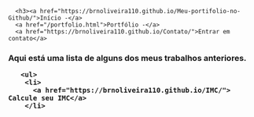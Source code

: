 <html>
  <body>
    <div>
      
      <h3><a href="https://brnoliveira110.github.io/Meu-portifolio-no-Github/">Início -</a> 
      <a href="/portfolio.html">Portfólio -</a> 
      <a href="https://brnoliveira110.github.io/Contato/">Entrar em contato</a>
      
      
   <div>      
    <p><h3>Aqui está uma lista de alguns dos meus trabalhos anteriores.
  
  
       <ul>
        <li>
          <a href="https://brnoliveira110.github.io/IMC/"> Calcule seu IMC</a>
        </li>
          

